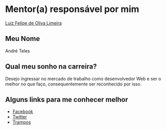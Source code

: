 # Mentor(a) responsável por mim

[Luiz Felipe de Oliva Limeira](https://github.com/training-center/mentoria/blob/master/profiles/mentors/profiles/luiz_felipe_limeira.md)

## Meu Nome

André Teles

## Qual meu sonho na carreira?

Desejo ingressar no mercado de trabalho como desenvolvedor Web e ser o melhor no que faço, consequentemente ser reconhecido por isso.

## Alguns links para me conhecer melhor

- [Facebook](https://www.facebook.com/andre.pereirateles)
- [Twitter](https://twitter.com/andretpsimply)
- [Trampos](https://trampos.co/andre-teles)
